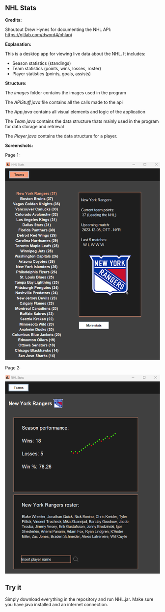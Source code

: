 
## NHL Stats

**Credits:**

Shoutout Drew Hynes for documenting the NHL API: https://gitlab.com/dword4/nhlapi

**Explanation:**

This is a desktop app for viewing live data about the NHL. It includes:
 - Season statistics (standings)
 - Team statistics (points, wins, losses, roster)
 - Player statistics (points, goals, assists)

**Structure:**

The *images* folder contains the images used in the program

The *APIStuff.java* file contains all the calls made to the api

The *App.java* contains all visual elements and logic of the application

The *Team.java* contains the data structure thats mainly used in the program for data storage and retrieval

The *Player.java* contains the data structure for a player.

**Screenshots:**

Page 1:

![page1](images/nhlstatsv2p1.png)

Page 2:

![page2](images/nhlstatsv2p2.png)

## Try it

Simply download everything in the repository and run NHL.jar. Make sure you have java installed and an internet connection.